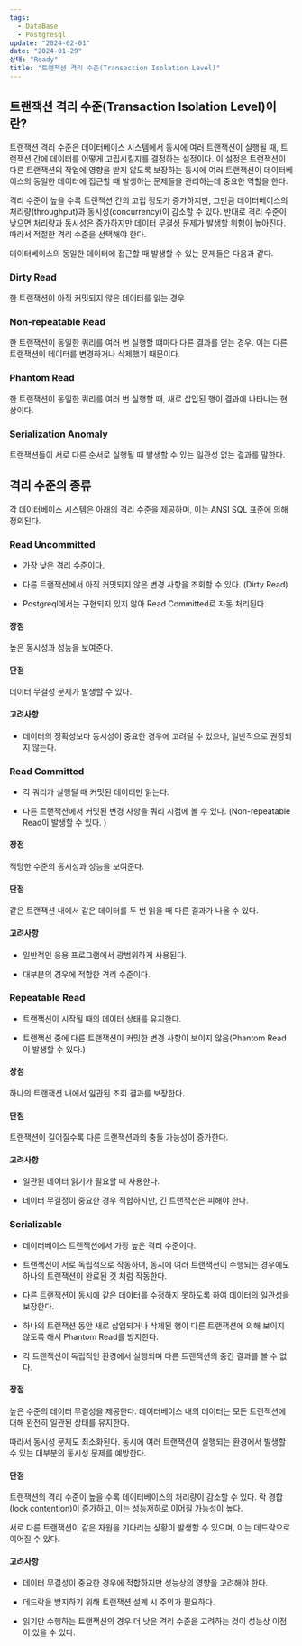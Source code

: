 ```yaml
---
tags:
  - DataBase
  - Postgresql
update: "2024-02-01"
date: "2024-01-29"
상태: "Ready"
title: "트랜잭션 격리 수준(Transaction Isolation Level)"
---
```

## 트랜잭션 격리 수준(Transaction Isolation Level)이란?

트랜잭션 격리 수준은 데이터베이스 시스템에서 동시에 여러 트랜잭션이 실행될 때, 트랜잭션 간에 데이터를 어떻게 고립시킬지를 결정하는 설정이다. 이 설정은 트랜잭션이 다른 트랜잭션의 작업에 영향을 받지 않도록 보장하는 동시에 여러 트랜잭션이 데이터베이스의 동일한 데이터에 접근할 때 발생하는 문제들을 관리하는데 중요한 역할을 한다. 

격리 수준이 높을 수록 트랜잭션 간의 고립 정도가 증가하지만, 그만큼 데이터베이스의 처리량(throughput)과 동시성(concurrency)이 감소할 수 있다. 반대로 격리 수준이 낮으면 처리량과 동시성은 증가하지만 데이터 무결성 문제가 발생할 위험이 높아진다. 따라서 적절한 격리 수준을 선택해야 한다. 

데이터베이스의 동일한 데이터에 접근할 때 발생할 수 있는 문제들은 다음과 같다. 

### Dirty Read

한 트랜잭션이 아직 커밋되지 않은 데이터를 읽는 경우

### Non-repeatable Read

한 트랜잭션이 동일한 쿼리를 여러 번 실행할 떄마다 다른 결과를 얻는 경우. 이는 다른 트랜잭션이 데이터를 변경하거나 삭제했기 때문이다. 

### Phantom Read

한 트랜잭션이 동일한 쿼리를 여러 번 실행할 때, 새로 삽입된 행이 결과에 나타나는 현상이다. 

### Serialization Anomaly

트랜잭션들이 서로 다른 순서로 실행될 때 발생할 수 있는 일관성 없는 결과를 말한다. 

## 격리 수준의 종류

각 데이터베이스 시스템은 아래의 격리 수준을 제공하며, 이는 ANSI SQL 표준에 의해 정의된다. 

### Read Uncommitted

- 가장 낮은 격리 수준이다. 

- 다른 트랜잭션에서 아직 커밋되지 않은 변경 사항을 조회할 수 있다. (Dirty Read)

- Postgreql에서는 구현되지 있지 않아 Read Committed로 자동 처리된다. 

#### 장점

높은 동시성과 성능을 보여준다. 

#### 단점

데이터 무결성 문제가 발생할 수 있다. 

#### 고려사항

- 데이터의 정확성보다 동시성이 중요한 경우에 고려될 수 있으나, 일반적으로 권장되지 않는다. 

### Read Committed

- 각 쿼리가 실행될 때 커밋된 데이터만 읽는다. 

- 다른 트랜잭션에서 커밋된 변경 사항을 쿼리 시점에 볼 수 있다. (Non-repeatable Read이 발생할 수 있다. )

#### 장점

적당한 수준의 동시성과 성능을 보여준다. 

#### 단점

같은 트랜잭션 내에서 같은 데이터를 두 번 읽을 때 다른 결과가 나올 수 있다. 

#### 고려사항

- 일반적인 응용 프로그램에서 광범위하게 사용된다. 

- 대부분의 경우에 적합한 격리 수준이다. 

### Repeatable Read

- 트랜잭션이 시작될 때의 데이터 상태를 유지한다. 

- 트랜잭션 중에 다른 트랜잭션이 커밋한 변경 사항이 보이지 않음(Phantom Read이 발생할 수 있다.)

#### 장점

하나의 트랜잭션 내에서 일관된 조회 결과를 보장한다. 

#### 단점

트랜잭션이 길어질수록 다른 트랜잭션과의 충돌 가능성이 증가한다. 

#### 고려사항

- 일관된 데이터 읽기가 필요할 때 사용한다. 

- 데이터 무결정이 중요한 경우 적합하지만, 긴 트랜잭션은 피해야 한다. 

### Serializable

- 데이터베이스 트랜잭션에서 가장 높은 격리 수준이다. 

- 트랜잭션이 서로 독립적으로 작동하며, 동시에 여러 트랜잭션이 수행되는 경우에도 하나의 트랜잭션이 완료된 것 처럼 작동한다. 

- 다른 트랜잭션이 동시에 같은 데이터를 수정하지 못하도록 하여 데이터의 일관성을 보장한다. 

- 하나의 트랜잭션 동안 새로 삽입되거나 삭제된 행이 다른 트랜잭션에 의해 보이지 않도록 해서 Phantom Read를 방지한다. 

- 각 트랜잭션이 독립적인 환경에서 실행되며 다른 트랜잭션의 중간 결과를 볼 수 없다. 

#### 장점

높은 수준의 데이터 무결성을 제공한다. 데이터베이스 내의 데이터는 모든 트랜잭션에 대해 완전히 일관된 상태를 유지한다. 

따라서 동시성 문제도 최소화된다. 동시에 여러 트랜잭션이 실행되는 환경에서 발생할 수 있는 대부분의 동시성 문제를 예방한다. 

#### 단점

트랜잭션의 격리 수준이 높을 수록 데이터베이스의 처리량이 감소할 수 있다. 락 경합(lock contention)이 증가하고, 이는 성능저하로 이어질 가능성이 높다. 

서로 다른 트랜잭션이 같은 자원을 기다리는 상황이 발생할 수 있으며, 이는 데드락으로 이어질 수 있다. 

#### 고려사항

- 데이터 무결성이 중요한 경우에 적합하지만 성능상의 영향을 고려해야 한다. 

- 데드락을 방지하기 위해 트랜잭션 설계 시 주의가 필요하다. 

- 읽기만 수행하는 트랜잭션의 경우 더 낮은 격리 수준을 고려하는 것이 성능상 이점이 있을 수 있다. 



